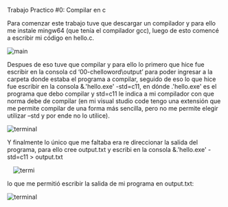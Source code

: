 Trabajo Practico #0: Compilar en c

Para comenzar este trabajo tuve que descargar un compilador y para ello me instale mingw64 (que tenía el compilador gcc), luego de esto comencé a escribir mi código en hello.c. 


![main](https://github.com/mSpadoni/ssl/assets/164950683/4c7320ff-1ec2-49ec-9486-fecb6155665e)


Despues de eso tuve que compilar y para ello lo primero que hice fue escribir en la consola cd ‘00-chelloword\output’ para poder ingresar a la carpeta donde estaba el programa a compilar, seguido de eso lo que hice fue escribir en la consola              &.\'hello.exe' -std=c11, en dónde .\'hello.exe' es el programa que debo compilar y       std=c11 le indica a mi compilador con que norma debe de compilar (en mi visual studio code tengo una extensión que me permite compilar de una forma más sencilla, pero no me permite elegir utilizar –std y por ende no lo utilice).


![terminal](https://github.com/mSpadoni/ssl/assets/164950683/fc77b90c-c7f7-45ab-b544-d56a98d9cb33)


Y finalmente lo único que me faltaba era re direccionar la salida del programa, para ello cree output.txt y escribi en la consola &.\'hello.exe' -std=c11 > output.txt


 ![termi](https://github.com/mSpadoni/ssl/assets/164950683/1cd2b42d-8ae2-4ba0-91f0-ab6cfcb04407)

 
lo que me permitió escribir la salida de mi programa en output.txt:


![terminal](https://github.com/mSpadoni/ssl/assets/164950683/c9cee0c1-fc09-486b-9fc8-bd3d140c6e51)

